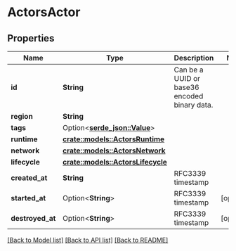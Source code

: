# ActorsActor

## Properties

Name | Type | Description | Notes
------------ | ------------- | ------------- | -------------
**id** | **String** | Can be a UUID or base36 encoded binary data. | 
**region** | **String** |  | 
**tags** | Option<[**serde_json::Value**](.md)> |  | 
**runtime** | [**crate::models::ActorsRuntime**](ActorsRuntime.md) |  | 
**network** | [**crate::models::ActorsNetwork**](ActorsNetwork.md) |  | 
**lifecycle** | [**crate::models::ActorsLifecycle**](ActorsLifecycle.md) |  | 
**created_at** | **String** | RFC3339 timestamp | 
**started_at** | Option<**String**> | RFC3339 timestamp | [optional]
**destroyed_at** | Option<**String**> | RFC3339 timestamp | [optional]

[[Back to Model list]](../README.md#documentation-for-models) [[Back to API list]](../README.md#documentation-for-api-endpoints) [[Back to README]](../README.md)


